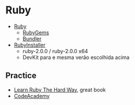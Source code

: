 Ruby
====

- [Ruby](http://ruby-lang.org/)
  - [RubyGems](http://rubygems.com/)
  - [Bundler](http://bundler.io/)
- [RubyInstaller](http://rubyinstaller.org/downloads/)
  - ruby-2.0.0 / ruby-2.0.0 x64
  - DevKit para e mesma verão escolhida acima

Practice
--------

- [Learn Ruby The Hard Way](http://ruby.learncodethehardway.org/book/), great book
- [CodeAcademy](http://www.codecademy.com/tracks/ruby)
